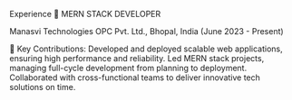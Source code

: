 Experience
🏢 MERN STACK DEVELOPER

Manasvi Technologies OPC Pvt. Ltd., Bhopal, India (June 2023 - Present)

🚀 Key Contributions:
Developed and deployed scalable web applications, ensuring high performance and reliability.
Led MERN stack projects, managing full-cycle development from planning to deployment.
Collaborated with cross-functional teams to deliver innovative tech solutions on time.
